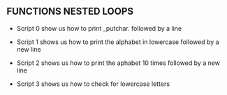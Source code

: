 ## FUNCTIONS NESTED LOOPS

* Script 0 show us how to print _putchar. followed by a line

* Script 1 shows us how to print the alphabet in lowercase followed by a new line 

* Script 2 shows us how to print the aphabet 10 times followed by a new line

* Script 3 shows us how to check for lowercase letters  
